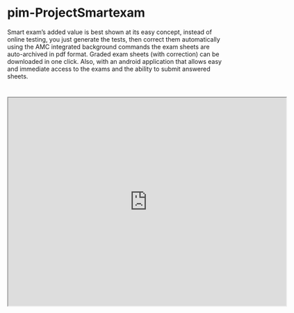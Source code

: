 # pim-ProjectSmartexam

Smart exam’s added value is best shown at its easy concept, instead of online
testing, you just generate the tests, then correct them automatically using the AMC
integrated background commands
the exam sheets are auto-archived in pdf format. Graded exam sheets (with
correction) can be downloaded in one click.
Also, with an android application that allows easy and immediate access to the
exams and the ability to submit answered sheets.

# 

<iframe src="https://drive.google.com/file/d/1lOf441MAZqwvs24FzD9N_AKlB8kWGbDZ/preview" width="640" height="480"></iframe>
